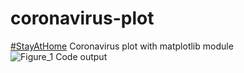 # coronavirus-plot
[#StayAtHome](https://www.stayathome.world/) Coronavirus plot with matplotlib module<br>
![Figure_1](https://user-images.githubusercontent.com/61402409/79360867-cf430100-7f44-11ea-8cef-61f2ef1213c0.png)
Code output
